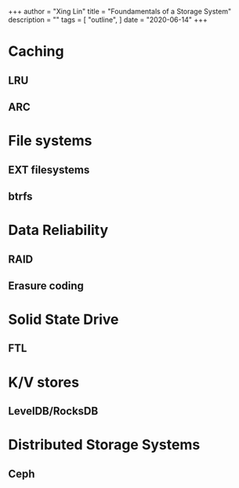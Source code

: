 +++ 
author = "Xing Lin"
title = "Foundamentals of a Storage System" 
description = "" 
tags = [ 
    "outline", 
] 
date = "2020-06-14" 
+++

# Caching 
## LRU
## ARC

# File systems
## EXT filesystems
## btrfs

# Data Reliability
## RAID
## Erasure coding

# Solid State Drive
## FTL

# K/V stores
## LevelDB/RocksDB

# Distributed Storage Systems
## Ceph